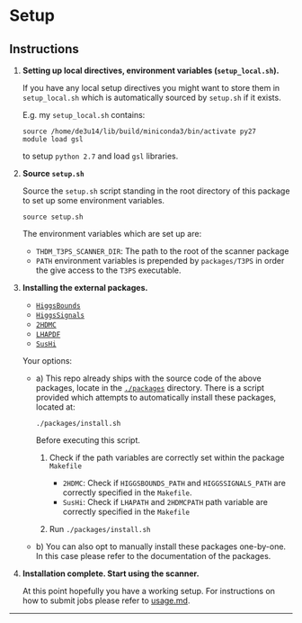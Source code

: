 # Setup

## Instructions



1. **Setting up local directives, environment variables (`setup_local.sh`).**

	If you have any local setup directives you might want to store them in `setup_local.sh` which is
   automatically sourced by `setup.sh` if it exists.

    E.g. my `setup_local.sh` contains:

    ~~~~
    source /home/de3u14/lib/build/miniconda3/bin/activate py27
    module load gsl
    ~~~~

    to setup `python 2.7` and load `gsl` libraries.

2. **Source `setup.sh`**

	Source the `setup.sh` script standing in the root directory of this package
	to set up some environment variables.
	
	~~~~
	source setup.sh
	~~~~
	
	The environment variables which are set up are:
	- `THDM_T3PS_SCANNER_DIR`: The path to the root of the scanner package
	- `PATH` environment variables is prepended by `packages/T3PS` in order the give access to the `T3PS` executable.


3. **Installing the external packages.**

    - [`HiggsBounds`][HiggsBounds-url]
    - [`HiggsSignals`][HiggsSignals-url]
    - [`2HDMC`][2HDMC-url]
    - [`LHAPDF`][LHAPDF-url]
	- [`SusHi`][SusHi-url]

    Your options:

    - a) This repo already ships with the source code of the above packages, locate in the [`./packages`](../packages/) directory.
		There is a script provided which attempts to automatically install these packages, located at:
		
		~~~~
        ./packages/install.sh
		~~~~
	
		Before executing this script.

        1. Check if the path variables are correctly set within the package `Makefile`
			- `2HDMC`: Check if `HIGGSBOUNDS_PATH` and `HIGGSSIGNALS_PATH` are correctly specified in the `Makefile`.
			- `SusHi`: Check if `LHAPATH` and `2HDMCPATH` path variable are correctly specified in the `Makefile`

        2. Run `./packages/install.sh`

	- b) You can also opt to manually install these packages one-by-one. In
	 	this case please refer to the documentation of the packages.



4. **Installation complete. Start using the scanner.**
	
	At this point hopefully you have a working setup. For instructions on how
	to submit jobs please refer to [usage.md](./usage.md).


------------------------------------------------------------


[2HDMC-url]: https://2hdmc.hepforge.org/
[HiggsBounds-url]: https://higgsbounds.hepforge.org/
[HiggsSignals-url]: https://higgsbounds.hepforge.org/
[SusHi-url]: https://sushi.hepforge.org/
[LHAPDF-url]: https://lhapdf.hepforge.org/
